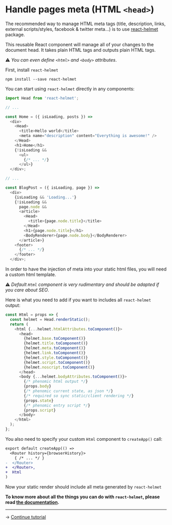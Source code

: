 # Handle pages meta (HTML `<head>`)

The recommended way to manage HTML meta tags
(title, description, links, external scripts/styles, facebook & twitter meta...)
is to use [react-helmet](https://github.com/nfl/react-helmet)
package.

This reusable React component will manage all of your changes to the document head.
It takes plain HTML tags and outputs plain HTML tags.

⚠️ _You can even define `<html>` and `<body>` attributes_.

First, install ``react-helmet``

```console
npm install --save react-helmet
```

You can start using ``react-helmet`` directly in any components:

```js
import Head from 'react-helmet';

// ...

const Home = ({ isLoading, posts }) =>
  <div>
    <Head>
      <title>Hello world</title>
      <meta name="description" content="Everything is awesome!" />
    </Head>
    <h1>Home</h1>
    {!isLoading &&
      <ul>
        {/* ... */}
      </ul>}
  </div>;

// ...

const BlogPost = ({ isLoading, page }) =>
  <div>
    {isLoading && 'Loading...'}
    {!isLoading &&
      page.node &&
      <article>
        <Head>
          <title>{page.node.title}</title>
        </Head>
        <h1>{page.node.title}</h1>
        <BodyRenderer>{page.node.body}</BodyRenderer>
      </article>}
    <footer>
      {/* ... */}
    </footer>
  </div>;
```

In order to have the injection of meta into your static html files, you will need
a custom html template.

⚠️ _Default ``Html`` component is very rudimentary and should be adapted
if you care about SEO_.

Here is what you need to add if you want to includes all
``react-helmet`` output:

```js
const Html = props => {
  const helmet = Head.renderStatic();
  return (
    <html {...helmet.htmlAttributes.toComponent()}>
      <head>
        {helmet.base.toComponent()}
        {helmet.title.toComponent()}
        {helmet.meta.toComponent()}
        {helmet.link.toComponent()}
        {helmet.style.toComponent()}
        {helmet.script.toComponent()}
        {helmet.noscript.toComponent()}
      </head>
      <body {...helmet.bodyAttributes.toComponent()}>
        {/* phenomic html output */}
        {props.body}
        {/* phenomic current state, as json */}
        {/* required so sync static/client rendering */}
        {props.state}
        {/* phenomic entry script */}
        {props.script}
      </body>
    </html>
  );
};
```

You also need to specify your custom ``Html`` component to ``createApp()`` call:

```diff
export default createApp(() =>
  <Router history={browserHistory}>
    { /* ... */ }
-  </Router>
+  </Router>,
+  Html
)
```

Now your static render should include all meta generated by ``react-helmet``

**To know more about all the things you can do with ``react-helmet``,
please read [the documentation](https://github.com/nfl/react-helmet#readme).**

---

→ [Continue tutorial](../7/)
